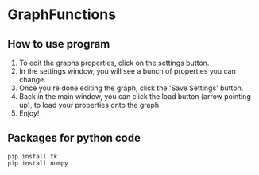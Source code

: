 # GraphFunctions
## How to use program
1. To edit the graphs properties, click on the settings button.
2. In the settings window, you will see a bunch of properties you can change.
3. Once you're done editing the graph, click the 'Save Settings' button.
4. Back in the main window, you can click the load button (arrow pointing up), to load your properties onto the graph.
5. Enjoy!

## Packages for python code
```
pip install tk
pip install numpy
```
